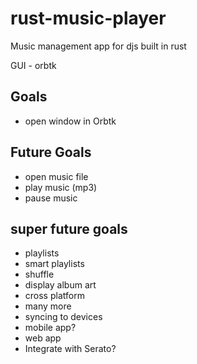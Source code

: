 # rust-music-player
Music management app for djs built in rust

GUI - orbtk

## Goals
* open window in Orbtk


## Future Goals
* open music file
* play music (mp3)
* pause music


## super future goals
* playlists
* smart playlists
* shuffle
* display album art
* cross platform
* many more
* syncing to devices
* mobile app?
* web app
* Integrate with Serato?